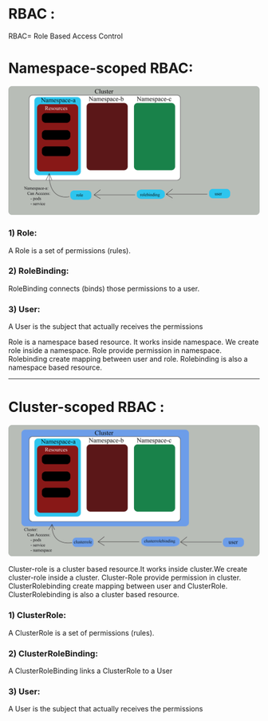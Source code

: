 # RBAC :

RBAC= Role Based Access Control

# Namespace-scoped RBAC:

![Image Alt](https://github.com/sheikhsalmanhossain/kubernetes/blob/7ac328fcc037361b9bd976785f10cb3897cf9e1d/kubernetes-resources/15-RBAC/rbac-role.jpg)

### 1) Role:
 A Role is a set of permissions (rules).

### 2) RoleBinding:
 RoleBinding connects (binds) those permissions to a user.

### 3) User:
 A User is the subject that actually receives the permissions

Role is a namespace based resource. It works inside namespace. We create role inside a namespace. Role provide permission in namespace. Rolebinding create mapping between user and role. Rolebinding is also a namespace based resource.


--------------------------------------------------------------------------------

# Cluster-scoped RBAC :

![Image Alt](https://github.com/sheikhsalmanhossain/kubernetes/blob/7ac328fcc037361b9bd976785f10cb3897cf9e1d/kubernetes-resources/15-RBAC/rbac-cluster-role.jpg)


Cluster-role is a cluster based resource.It works inside cluster.We create cluster-role inside a cluster. Cluster-Role provide permission in cluster. ClusterRolebinding create mapping between user and ClusterRole. ClusterRolebinding is also a cluster based resource.



### 1) ClusterRole:
 A ClusterRole is a set of permissions (rules).

### 2) ClusterRoleBinding:
 A ClusterRoleBinding links a ClusterRole to a User

### 3) User:
 A User is the subject that actually receives the permissions
 

